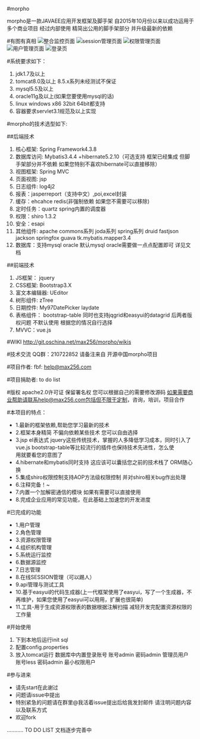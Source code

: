 #morpho


morpho是一款JAVAEE应用开发框架及脚手架
自2015年10月份以来以成功运用于多个商业项目
经过内部使用 精简出公用的脚手架部分 并升级最新的依赖

#有图有真相
![整合监控页面](https://git.oschina.net/uploads/images/2017/0604/173621_649db9b4_61523.jpeg "整合监控页面")
![session管理页面](https://git.oschina.net/uploads/images/2017/0604/173659_85615691_61523.jpeg "session管理页面")
![权限管理页面](https://git.oschina.net/uploads/images/2017/0604/173722_78b6c63a_61523.jpeg "权限管理页面")
![用户管理页面](https://git.oschina.net/uploads/images/2017/0604/173739_9adcbcca_61523.jpeg "用户管理页面")
![登录页](https://git.oschina.net/uploads/images/2017/0604/173813_d1738ed6_61523.jpeg "登录页")

#系统要求如下：
1. jdk1.7及以上
2. tomcat8.0及以上 8.5.x系列未经测试不保证
3. mysql5.5及以上
4. oracle11g及以上(如果您要使用mysql的话)
5. linux windows x86  32bit 64bit都支持
6. 容器要求servlet3.1规范及以上实现


#morpho的技术选型如下:

##后端技术



1. 核心框架: Spring Framework4.3.8
2. 数据库访问: Mybatis3.4.4 +hibernate5.2.10（可选支持 框架已经集成 但脚手架部分并不依赖 如果您特别不喜欢hibernate可以直接移除）
3. 视图框架: Spring MVC
4. 页面视图: jsp
5. 日志组件: log4j2
6. 报表：jasperreport（支持中文）,poi,excel封装
7. 缓存：ehcahce redis(非强制依赖 如果您不需要可以移除)
8. 定时任务：quartz spring内置的调度器
9. 权限：shiro 1.3.2
10. 安全：esapi
11. 其他组件: apache commons系列 joda系列 spring系列 druid fastjson jackson springfox guava tk.mybatis.mapper3.4
12. 数据库：支持mysql oracle 默认mysql oracle需要做一点点配置即可 详见文档


##前端技术



1. JS框架： jquery
2. CSS框架: Bootstrap3.X
3. 富文本编辑器: UEditor
4. 树形组件: zTree
5. 日期控件: My97DatePicker laydate
6. 表格组件： bootstrap-table 同时也支持jqgrid和easyui的datagrid 后两者版权问题 不默认使用 根据您的情况自行选择
7. MVVC：vue.js


#WIKI
http://git.oschina.net/max256/morpho/wikis

#技术交流
QQ群：210722852 请备注来自 开源中国morpho项目

#项目作者:
fbf: help@max256.com

#项目捐助者:
to do list

#版权
apache2.0许可证
保留署名权
您可以根据自己的需要修改源码 
如果需要商业帮助请联系help@max256.com包括但不限于定制，咨询，培训，项目合作



#本项目的特点：



- 1.最新的框架依赖,帮助您学习最新的技术
- 2.框架本身精简 不偏向依赖某些技术 您可以自由选择
- 3.jsp el表达式 jquery这些传统技术，掌握的人多降低学习成本，同时引入了vue.js bootstrap-table等比较流行的插件也保持技术先进性，怎么使      
    用就要看您的意图了
- 4.hibernate和mybatis同时支持 这应该可以囊括您之前的技术栈了 ORM随心换
- 5.集成shiro权限控制支持AOP方法级权限控制  并对shiro相关bug作出处理
- 6.注释完备！~
- 7.内置一个加解密通信的模块 如果有需要可以直接使用
- 8.完成企业应用的常见功能，在此基础上加速您的开发进度

#已完成的功能


- 1.用户管理
- 2.角色管理
- 3.资源权限管理
- 4.组织机构管理
- 5.系统运行监控
- 6.数据源监控
- 7.日志管理
- 8.在线SESSION管理（可以踢人）
- 9.api管理与测试工具
- 10.基于easyui的代码生成器(上一代框架使用了easyui，写了一个生成器，不再维护，如果您使用了easyui可以用用，扩展也很简单)
- 11.工具-用于生成资源权限表的数据根据注解扫描 减轻开发完配置资源权限的工作量

#开始使用


1. 下到本地后运行init sql
2. 配置config.properties
3. 放入tomcat运行
数据库中内置登录账号
账号admin 密码admin 管理员用户
账号less  密码admin 最小权限用户

#参与进来


- 请先start在此谢过
- 问题请issue中提出 
- 特别紧急的问题请在群里@我活着issue提出后给我发封邮件 请注明问题内容 以及联系方式
- 欢迎fork


...........
TO DO LIST
文档逐步完善中